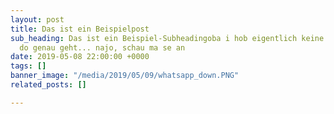 ```yaml
---
layout: post
title: Das ist ein Beispielpost
sub_heading: Das ist ein Beispiel-Subheadingoba i hob eigentlich keine ahnung um wos
  do genau geht... najo, schau ma se an
date: 2019-05-08 22:00:00 +0000
tags: []
banner_image: "/media/2019/05/09/whatsapp_down.PNG"
related_posts: []

---
```

